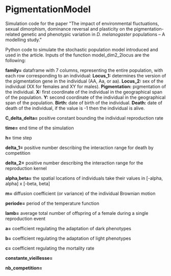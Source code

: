 # PigmentationModel
Simulation code for the paper "The impact of environmental fluctuations, sexual dimorphism, dominance reversal and plasticity on the pigmentation-related genetic and phenotypic variation in *D. melanogaster* populations – A modelling study."

Python code to simulate the stochastic population model introduced and used in the article. 
Inputs of the function model_dim2_2locus are the following:

**family=** dataframe with 7 columns, representing the entire population, with each row corresponding to an individual: 
    **Locus_1:** determines the version of the pigmentation gene in the individual (AA, Aa, or aa).
    **Locus_2:** sex of the individual (XX for females and XY for males).
    **Pigmentation:** pigmentation of the individual.
    **X:** first coordinate of the individual in the geographical span of the population.
    **Y:** second coordinate of the individual in the geographical span of the population.
    **Birth:** date of birth of the individual.
    **Death:** date of death of the individual, if the value is -1 then the individual is alive.

**C_delta_delta=** positive constant bounding the individual reproduction rate

**time=** end time of the simulation

**h=** time step

**delta_1=** positive number describing the interaction range for death by competition

**delta_2=** positive number describing the interaction range for the reproduction kernel

**alpha,beta=** the spatial locations of individuals take their values in [-alpha, alpha] x [-beta, beta]

**m=** diffusion coefficient (or variance) of the individual Brownian motion

**periode=** period of the temperature function

**lamb=** average total number of offspring of a female during a single reproduction event

**a=** coefficient regulating the adaptation of dark phenotypes

**b=** coefficient regulating the adaptation of light phenotypes

**c=** coefficient regulating the mortality rate

**constante_vieillesse=**

**nb_competition=** 
